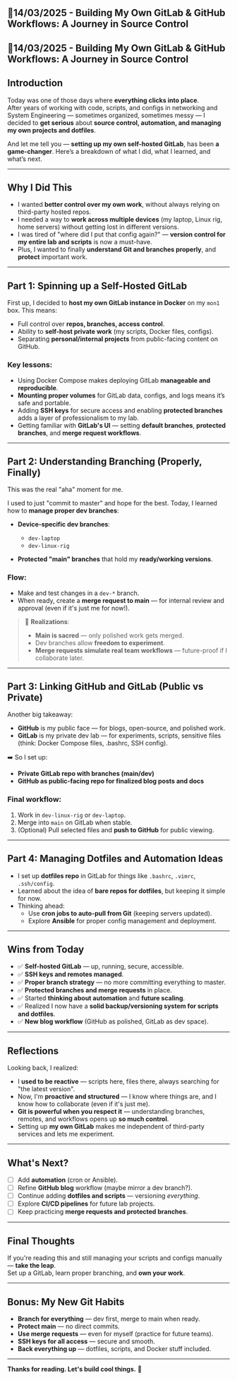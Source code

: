 ## 🚀14/03/2025 - Building My Own GitLab & GitHub Workflows: A Journey in Source Control
## 🚀14/03/2025 - Building My Own GitLab & GitHub Workflows: A Journey in Source Control

## **Introduction**

Today was one of those days where **everything clicks into place**.  
After years of working with code, scripts, and configs in networking and System Engineering — sometimes organized, sometimes messy — I decided to **get serious** about **source control, automation, and managing my own projects and dotfiles**.

And let me tell you — **setting up my own self-hosted GitLab**, has been **a game-changer**. Here’s a breakdown of what I did, what I learned, and what’s next.

---

## **Why I Did This**

- I wanted **better control over my own work**, without always relying on third-party hosted repos.
- I needed a way to **work across multiple devices** (my laptop, Linux rig, home servers) without getting lost in different versions.
- I was tired of "where did I put that config again?" — **version control for my entire lab and scripts** is now a must-have.
- Plus, I wanted to finally **understand Git and branches properly**, and **protect** important work.

---

## **Part 1: Spinning up a Self-Hosted GitLab**

First up, I decided to **host my own GitLab instance in Docker** on my `mon1` box. This means:
- Full control over **repos, branches, access control**.
- Ability to **self-host private work** (my scripts, Docker files, configs).
- Separating **personal/internal projects** from public-facing content on GitHub.

### **Key lessons:**

- Using Docker Compose makes deploying GitLab **manageable and reproducible**.
- **Mounting proper volumes** for GitLab data, configs, and logs means it’s safe and portable.
- Adding **SSH keys** for secure access and enabling **protected branches** adds a layer of professionalism to my lab.
- Getting familiar with **GitLab's UI** — setting **default branches**, **protected branches**, and **merge request workflows**.

---

## **Part 2: Understanding Branching (Properly, Finally)**

This was the real "aha" moment for me.

I used to just "commit to master" and hope for the best. Today, I learned how to **manage proper dev branches**:

- **Device-specific dev branches**:  
  - `dev-laptop`  
  - `dev-linux-rig`  

- **Protected "main" branches** that hold my **ready/working versions**.

### **Flow**:

- Make and test changes in a `dev-*` branch.
- When ready, create a **merge request to main** — for internal review and approval (even if it's just me for now!).

> 🌟 **Realizations**:
> - **Main is sacred** — only polished work gets merged.
> - Dev branches allow **freedom to experiment**.
> - **Merge requests simulate real team workflows** — future-proof if I collaborate later.

---

## **Part 3: Linking GitHub and GitLab (Public vs Private)**

Another big takeaway:  
- **GitHub** is my public face — for blogs, open-source, and polished work.
- **GitLab** is my private dev lab — for experiments, scripts, sensitive files (think: Docker Compose files, .bashrc, SSH config).

➡️ So I set up:
- **Private GitLab repo with branches (main/dev)**
- **GitHub as public-facing repo for finalized blog posts and docs**

### **Final workflow:**

1. Work in `dev-linux-rig` or `dev-laptop`.
2. Merge into `main` on GitLab when stable.
3. (Optional) Pull selected files and **push to GitHub** for public viewing.

---

## **Part 4: Managing Dotfiles and Automation Ideas**

- I set up **dotfiles repo** in GitLab for things like `.bashrc`, `.vimrc`, `.ssh/config`.
- Learned about the idea of **bare repos for dotfiles**, but keeping it simple for now.
- Thinking ahead:  
  - Use **cron jobs to auto-pull from Git** (keeping servers updated).
  - Explore **Ansible** for proper config management and deployment.

---

## **Wins from Today**

- ✅ **Self-hosted GitLab** — up, running, secure, accessible.
- ✅ **SSH keys and remotes managed**.
- ✅ **Proper branch strategy** — no more committing everything to master.
- ✅ **Protected branches and merge requests** in place.
- ✅ Started **thinking about automation** and **future scaling**.
- ✅ Realized I now have a **solid backup/versioning system for scripts and dotfiles**.
- ✅ **New blog workflow** (GitHub as polished, GitLab as dev space).

---

## **Reflections**

Looking back, I realized:

- I **used to be reactive** — scripts here, files there, always searching for "the latest version".
- Now, I'm **proactive and structured** — I know where things are, and I know how to collaborate (even if it's just me).
- **Git is powerful when you respect it** — understanding branches, remotes, and workflows opens up **so much control**.
- Setting up **my own GitLab** makes me independent of third-party services and lets me experiment.

---

## **What's Next?**

- [ ] Add **automation** (cron or Ansible).
- [ ] Refine **GitHub blog** workflow (maybe mirror a dev branch?).
- [ ] Continue adding **dotfiles and scripts** — versioning *everything*.
- [ ] Explore **CI/CD pipelines** for future lab projects.
- [ ] Keep practicing **merge requests and protected branches**.

---

## **Final Thoughts**

If you're reading this and still managing your scripts and configs manually — **take the leap**.  
Set up a GitLab, learn proper branching, and **own your work**.

---

## **Bonus**: My New Git Habits

- **Branch for everything** — dev first, merge to main when ready.
- **Protect main** — no direct commits.
- **Use merge requests** — even for myself (practice for future teams).
- **SSH keys for all access** — secure and smooth.
- **Back everything up** — dotfiles, scripts, and Docker stuff included.

---

**Thanks for reading. Let's build cool things.** 🚀
